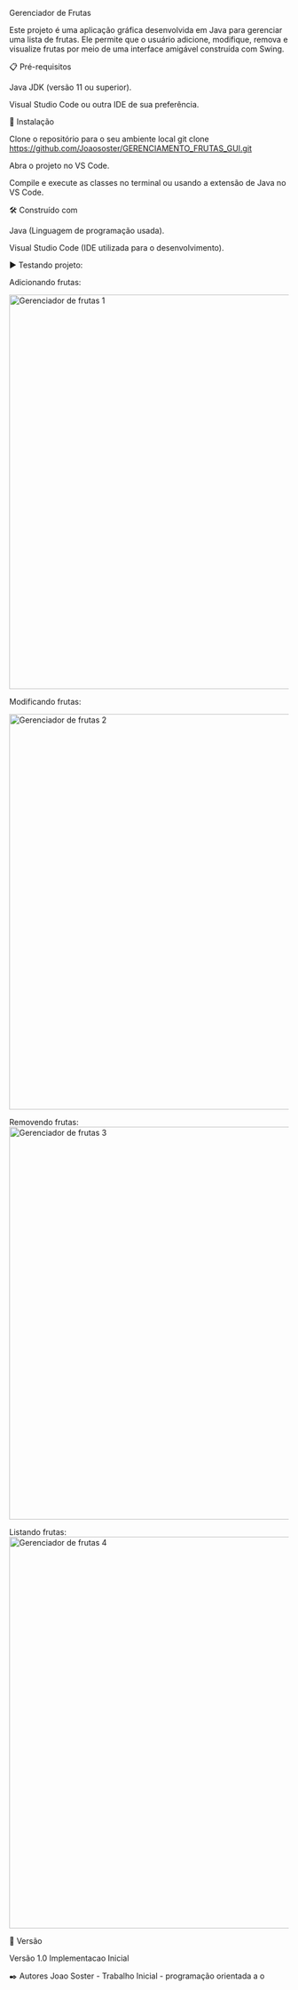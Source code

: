 Gerenciador de Frutas

Este projeto é uma aplicação gráfica desenvolvida em Java para gerenciar uma lista de frutas. Ele permite que o usuário adicione, modifique, remova e visualize frutas por meio de uma interface amigável construída com Swing.


📋 Pré-requisitos

Java JDK (versão 11 ou superior).

Visual Studio Code ou outra IDE de sua preferência.


🔧 Instalação

Clone o repositório para o seu ambiente local git clone https://github.com/Joaososter/GERENCIAMENTO_FRUTAS_GUI.git

Abra o projeto no VS Code.

Compile e execute as classes no terminal ou usando a extensão de Java no VS Code.


🛠️ Construído com

Java (Linguagem de programação usada).

Visual Studio Code (IDE utilizada para o desenvolvimento).


▶️ Testando projeto:


Adicionando frutas: 

<img width="710" alt="Gerenciador de frutas 1" src="https://github.com/user-attachments/assets/a39c83a8-8cb1-48df-8254-b0b20af54a96">


Modificando frutas:

<img width="712" alt="Gerenciador de frutas 2" src="https://github.com/user-attachments/assets/c592af16-e2b4-4a43-9905-d3ce0245c84d">


Removendo frutas:
<img width="707" alt="Gerenciador de frutas 3" src="https://github.com/user-attachments/assets/7b162203-1af3-467e-bcce-34ea19fc7203">


Listando frutas:
<img width="705" alt="Gerenciador de frutas 4" src="https://github.com/user-attachments/assets/add45796-c741-47a1-8533-07e3e1f151b0">

📌 Versão

Versão 1.0 Implementacao Inicial 

✒️ Autores Joao Soster - Trabalho Inicial - programação orientada a o



